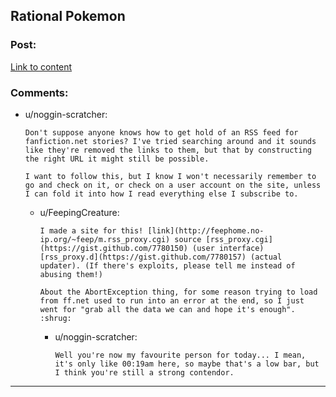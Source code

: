 ## Rational Pokemon

### Post:

[Link to content](https://www.fanfiction.net/s/9794740/1/Rational-Pokemon)

### Comments:

- u/noggin-scratcher:
  ```
  Don't suppose anyone knows how to get hold of an RSS feed for fanfiction.net stories? I've tried searching around and it sounds like they're removed the links to them, but that by constructing the right URL it might still be possible.

  I want to follow this, but I know I won't necessarily remember to go and check on it, or check on a user account on the site, unless I can fold it into how I read everything else I subscribe to.
  ```

  - u/FeepingCreature:
    ```
    I made a site for this! [link](http://feephome.no-ip.org/~feep/m.rss_proxy.cgi) source [rss_proxy.cgi](https://gist.github.com/7780150) (user interface) [rss_proxy.d](https://gist.github.com/7780157) (actual updater). (If there's exploits, please tell me instead of abusing them!)

    About the AbortException thing, for some reason trying to load from ff.net used to run into an error at the end, so I just went for "grab all the data we can and hope it's enough". :shrug:
    ```

    - u/noggin-scratcher:
      ```
      Well you're now my favourite person for today... I mean, it's only like 00:19am here, so maybe that's a low bar, but I think you're still a strong contendor.
      ```

---

